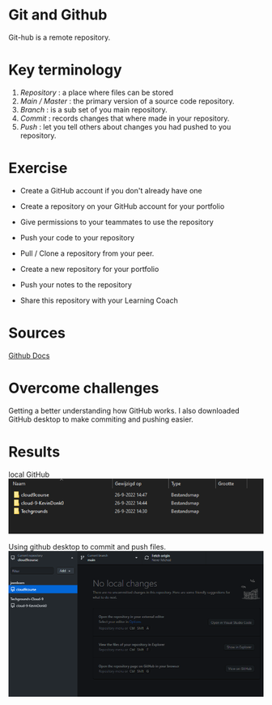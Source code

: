 # Git and Github

Git-hub is a remote repository.

# Key terminology

1. *Repository* : a place where files can be stored
2. *Main / Master* : the primary version of a source code repository.
3. *Branch* : is a sub set of you main repository.
4. *Commit* : records changes that where made in your repository.
5. *Push* : let you tell others about changes you had pushed to you repository.



# Exercise

* Create a GitHub account if you don't already have one
* Create a repository on your GitHub account for your portfolio
* Give permissions to your teammates to use the repository
* Push your code to your repository
* Pull / Clone a repository from your peer.

* Create a new repository for your portfolio
* Push your notes to the repository
* Share this repository with your Learning Coach


# Sources

[Github Docs](https://docs.github.com/en/get-started)

# Overcome challenges

Getting a better understanding how GitHub works. I also downloaded GitHub desktop to make commiting and pushing easier.

# Results

local GitHub
![local GitHub](https://github.com/Techgrounds-Cloud-9/cloud-9-KevinDonk0/blob/main/00_includes/Git/Git-01-00.PNG)


Using github desktop to commit and push files.
![Using github desktop to commit and push files.](https://github.com/Techgrounds-Cloud-9/cloud-9-KevinDonk0/blob/main/00_includes/Git/GIT-01-01.PNG)
